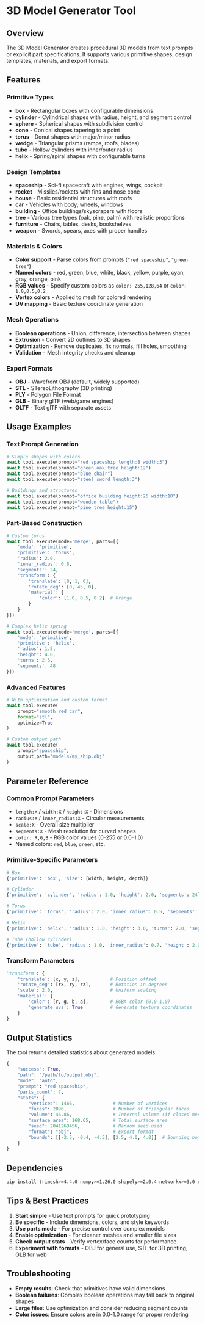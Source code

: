 # 3D Model Generator Tool

## Overview

The 3D Model Generator creates procedural 3D models from text prompts or explicit part specifications. It supports various primitive shapes, design templates, materials, and export formats.

## Features

### **Primitive Types**
- **box** - Rectangular boxes with configurable dimensions
- **cylinder** - Cylindrical shapes with radius, height, and segment control  
- **sphere** - Spherical shapes with subdivision control
- **cone** - Conical shapes tapering to a point
- **torus** - Donut shapes with major/minor radius
- **wedge** - Triangular prisms (ramps, roofs, blades)
- **tube** - Hollow cylinders with inner/outer radius
- **helix** - Spring/spiral shapes with configurable turns

### **Design Templates**
- **spaceship** - Sci-fi spacecraft with engines, wings, cockpit
- **rocket** - Missiles/rockets with fins and nose cone
- **house** - Basic residential structures with roofs
- **car** - Vehicles with body, wheels, windows
- **building** - Office buildings/skyscrapers with floors
- **tree** - Various tree types (oak, pine, palm) with realistic proportions
- **furniture** - Chairs, tables, desks, bookshelves
- **weapon** - Swords, spears, axes with proper handles

### **Materials & Colors**
- **Color support** - Parse colors from prompts (`"red spaceship"`, `"green tree"`)
- **Named colors** - red, green, blue, white, black, yellow, purple, cyan, gray, orange, pink
- **RGB values** - Specify custom colors as `color: 255,128,64` or `color: 1.0,0.5,0.2`
- **Vertex colors** - Applied to mesh for colored rendering
- **UV mapping** - Basic texture coordinate generation

### **Mesh Operations**
- **Boolean operations** - Union, difference, intersection between shapes
- **Extrusion** - Convert 2D outlines to 3D shapes
- **Optimization** - Remove duplicates, fix normals, fill holes, smoothing
- **Validation** - Mesh integrity checks and cleanup

### **Export Formats**
- **OBJ** - Wavefront OBJ (default, widely supported)
- **STL** - STereoLithography (3D printing)
- **PLY** - Polygon File Format
- **GLB** - Binary glTF (web/game engines)
- **GLTF** - Text glTF with separate assets

## Usage Examples

### Text Prompt Generation
```python
# Simple shapes with colors
await tool.execute(prompt="red spaceship length:8 width:3")
await tool.execute(prompt="green oak tree height:12") 
await tool.execute(prompt="blue chair")
await tool.execute(prompt="steel sword length:3")

# Buildings and structures  
await tool.execute(prompt="office building height:25 width:10")
await tool.execute(prompt="wooden table")
await tool.execute(prompt="pine tree height:15")
```

### Part-Based Construction
```python
# Custom torus
await tool.execute(mode='merge', parts=[{
    'mode': 'primitive',
    'primitive': 'torus',
    'radius': 2.0,
    'inner_radius': 0.8,
    'segments': 24,
    'transform': {
        'translate': [0, 1, 0],
        'rotate_deg': [0, 45, 0],
        'material': {
            'color': [1.0, 0.5, 0.2]  # Orange
        }
    }
}])

# Complex helix spring
await tool.execute(mode='merge', parts=[{
    'mode': 'primitive', 
    'primitive': 'helix',
    'radius': 1.5,
    'height': 4.0,
    'turns': 2.5,
    'segments': 48
}])
```

### Advanced Features
```python
# With optimization and custom format
await tool.execute(
    prompt="smooth red car", 
    format="stl",
    optimize=True
)

# Custom output path
await tool.execute(
    prompt="spaceship",
    output_path="models/my_ship.obj"
)
```

## Parameter Reference

### **Common Prompt Parameters**
- `length:X` / `width:X` / `height:X` - Dimensions
- `radius:X` / `inner_radius:X` - Circular measurements  
- `scale:X` - Overall size multiplier
- `segments:X` - Mesh resolution for curved shapes
- `color: R,G,B` - RGB color values (0-255 or 0.0-1.0)
- Named colors: `red`, `blue`, `green`, etc.

### **Primitive-Specific Parameters**
```python
# Box
{'primitive': 'box', 'size': [width, height, depth]}

# Cylinder  
{'primitive': 'cylinder', 'radius': 1.0, 'height': 2.0, 'segments': 24}

# Torus
{'primitive': 'torus', 'radius': 2.0, 'inner_radius': 0.5, 'segments': 32, 'minor_segments': 16}

# Helix
{'primitive': 'helix', 'radius': 1.0, 'height': 3.0, 'turns': 2.0, 'segments': 48}

# Tube (hollow cylinder)
{'primitive': 'tube', 'radius': 1.0, 'inner_radius': 0.7, 'height': 2.0, 'segments': 24}
```

### **Transform Parameters**
```python
'transform': {
    'translate': [x, y, z],           # Position offset
    'rotate_deg': [rx, ry, rz],       # Rotation in degrees
    'scale': 2.0,                     # Uniform scaling
    'material': {
        'color': [r, g, b, a],        # RGBA color (0.0-1.0)
        'generate_uvs': True          # Generate texture coordinates
    }
}
```

## Output Statistics

The tool returns detailed statistics about generated models:

```python
{
    "success": True,
    "path": "/path/to/output.obj",
    "mode": "auto",
    "prompt": "red spaceship",
    "parts_count": 7,
    "stats": {
        "vertices": 1466,              # Number of vertices
        "faces": 2896,                 # Number of triangular faces  
        "volume": 46.86,               # Internal volume (if closed mesh)
        "surface_area": 168.65,        # Total surface area
        "seed": 2041269456,            # Random seed used
        "format": "obj",               # Export format
        "bounds": [[-2.5, -0.4, -4.5], [2.5, 4.0, 4.0]]  # Bounding box
    }
}
```

## Dependencies

```bash
pip install trimesh>=4.4.0 numpy>=1.26.0 shapely>=2.0.4 networkx>=3.0 rtree>=1.0.0
```

## Tips & Best Practices

1. **Start simple** - Use text prompts for quick prototyping
2. **Be specific** - Include dimensions, colors, and style keywords
3. **Use parts mode** - For precise control over complex models
4. **Enable optimization** - For cleaner meshes and smaller file sizes
5. **Check output stats** - Verify vertex/face counts for performance
6. **Experiment with formats** - OBJ for general use, STL for 3D printing, GLB for web

## Troubleshooting

- **Empty results**: Check that primitives have valid dimensions
- **Boolean failures**: Complex boolean operations may fall back to original shapes
- **Large files**: Use optimization and consider reducing segment counts
- **Color issues**: Ensure colors are in 0.0-1.0 range for proper rendering